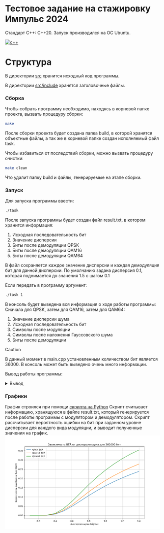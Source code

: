# Тестовое задание на стажировку Импульс 2024

Стандарт C++: C++20. Запуск производился на ОС Ubuntu.

[![с++](https://skillicons.dev/icons?i=cpp)](https://skillicons.dev)
# Структура

В директории [src](src/) хранится исходный код программы. 

В директории [src/include](/src/include/) хранятся заголовочные файлы.

### Сборка

Чтобы собрать программу необходимо, находясь в корневой папке проекта, вызвать процедуру сборки:
```bash
make
```

После сборки проекта будет создана папка build, в которой хранятся объектные файлы, а так же в корневой папке создан исполняемый файл task.

Чтобы избавиться от последствий сборки, можно вызвать процедуру очистки:
```bash
make clean
```

Что удалит папку build и файлы, генерируемые на этапе сборки.
### Запуск

Для запуска программы ввести:
```bash
./task
```

После запуска программы будет создан файл result.txt, в котором хранится информация:
1. Исходная последовательность бит
2. Значение дисперсии
3. Биты после демодуляции QPSK
4. Биты после демодуляции QAM16
5. Биты после демодуляции QAM64

В файл сохраняется каждое значение дисперсии и каждая демодуляция бит для данной дисперсии. По умолчанию задана дисперсия 0.1, которая поднимается до значения 1.5 с шагом 0.1

Если передать в программу аргумент:
```bash
./task 1 
```

В консоль будет выведена вся информация о ходе работы программы:
Сначала для QPSK, затем для QAM16, затем для QAM64:
1. Значение дисперсии шума
2. Исходная последовательность бит
3. Символы после модуляции
4. Символы после наложения Гауссовского шума
5. Биты после демодуляции

> [!CAUTION]
> В данный момент в main.cpp установленным количеством бит является 36000. В консоль может быть выведено очень много информации.

Вывод работы программы:

<details>
    <summary>Вывод</summary>
    
    ...
    Dispersion: 1.2

    Bits before any modulation:
    1 1 0 0 0 0 0 1 0 1 1 0 0 1 1 0 0 1 1 1 1 0 0 0 1 0 0 0 1 0 0 1 1 0 1 1 1 1 0 1 0 0 1 1 1 1 1 1 0 1 0 1 1 1 1 1 1 0 1 1 0 0 0 0 0 1 1 1 1 0 0 1 0 0 0 1 1 0 1 1 1 1 0 0 0 1 1 0 1 1 1 0 1 1 0 1 0 1 1 1 1 1 1 1 1 1 1 0 1 0 1 0 1 1 1 0 1 0 0 0 1 1 0 0 0 0 0 0 0 1 0 1 0 1 1 0 0 0 0 0 0 0 0 1 1 1 1 0 0 1 1 1 0 1 0 0 0 0 1 0 1 1 1 1 0 0 1 0 0 0 0 0 0 1 0 1 0 1 0 0 1 1 0 1 0 0 0 0 0 1 0 1 0 0 0 0 0 0 0 1 0 1 1 0 0 1 1 0 1 1 1 0 0 1 1 1 1 1 1 1 0 0 0 0 0 0 0 0 0 1 1 0 0 1 0 0 0 0 0 1 1 1 1 0 0 1 1 1 0 0 0 1 0 0 1 0 1 0 1 1 1 0 0 1 1 0 1 0 0 1 1 0 1 1 0 1 0 1 1 0 1 1 1 0 0 1 0 1 1 1 0 0 0 0 1 1 1 0 1 1 1 1 1 0 0 1 0 0 0 1 0 0 0 0 0 0 1 0 1 0 0 0 0 0 0 1 1 1 1 1 1 0 0 0 1 0 0 1 0 0 0 0 0 0 0 0 1 1 1 0 1 1 0 1 1 1 0 0 0 1 

    QPSK mod result:
    (1,1) (-1,-1) (-1,-1) (-1,1) (-1,1) (1,-1) (-1,1) (1,-1) (-1,1) (1,1) (1,-1) (-1,-1) (1,-1) (-1,-1) (1,-1) (-1,1) (1,-1) (1,1) (1,1) (-1,1) (-1,-1) (1,1) (1,1) (1,1) (-1,1) (-1,1) (1,1) (1,1) (1,-1) (1,1) (-1,-1) (-1,-1) (-1,1) (1,1) (1,-1) (-1,1) (-1,-1) (-1,1) (1,-1) (1,1) (1,1) (-1,-1) (-1,1) (1,-1) (1,1) (1,-1) (1,1) (-1,1) (-1,1) (1,1) (1,1) (1,1) (1,1) (1,-1) (1,-1) (1,-1) (1,1) (1,-1) (1,-1) (-1,-1) (1,1) (-1,-1) (-1,-1) (-1,-1) (-1,1) (-1,1) (-1,1) (1,-1) (-1,-1) (-1,-1) (-1,-1) (-1,1) (1,1) (1,-1) (-1,1) (1,1) (-1,1) (-1,-1) (-1,-1) (1,-1) (1,1) (1,1) (-1,-1) (1,-1) (-1,-1) (-1,-1) (-1,1) (-1,1) (-1,1) (-1,-1) (1,1) (-1,1) (-1,-1) (-1,-1) (-1,1) (-1,1) (-1,-1) (-1,-1) (-1,-1) (-1,1) (-1,1) (1,-1) (-1,1) (1,-1) (1,1) (1,-1) (-1,1) (1,1) (1,1) (1,1) (-1,-1) (-1,-1) (-1,-1) (-1,-1) (-1,1) (1,-1) (-1,1) (-1,-1) (-1,-1) (-1,1) (1,1) (1,-1) (-1,1) (1,1) (-1,-1) (-1,1) (-1,-1) (1,-1) (1,-1) (1,1) (1,-1) (-1,1) (1,-1) (1,-1) (-1,1) (1,-1) (1,1) (-1,1) (-1,1) (1,-1) (1,1) (1,-1) (-1,1) (-1,1) (1,1) (-1,-1) (-1,-1) (1,1) (1,-1) (1,1) (1,1) (1,-1) (-1,1) (-1,-1) (-1,1) (-1,-1) (-1,-1) (-1,-1) (1,-1) (1,-1) (-1,-1) (-1,-1) (-1,1) (1,1) (1,1) (1,-1) (-1,-1) (1,-1) (-1,1) (-1,-1) (-1,-1) (-1,-1) (-1,-1) (1,1) (1,-1) (1,1) (-1,1) (1,1) (-1,-1) (-1,1) 
    Noisy symbols:
    (-0.304182,0.853641) (-2.29023,-0.178852) (-0.106197,-0.960077) (-1.63196,1.04033) (-0.759161,1.55504) (1.44607,1.54961) (-0.0599101,2.22516) (0.595824,-1.15341) (0.570105,0.175414) (-2.20684,-0.12301) (0.374121,-1.92729) (-0.939558,-3.41835) (0.9842,-2.07355) (-1.81535,-1.22162) (2.0299,-1.08849) (-1.89913,1.45229) (1.96708,0.682768) (1.80708,0.597721) (1.05578,2.45383) (0.381042,0.657863) (-1.1573,-2.57713) (1.08672,0.434849) (0.987709,3.00792) (0.621692,0.51327) (-2.91559,0.271648) (-0.0434334,-0.185746) (-0.590683,2.32564) (2.88348,-0.166099) (0.805715,-0.809513) (-1.39237,2.70181) (-1.01698,-0.318453) (-2.43705,-0.381279) (-0.331202,2.3401) (0.863168,-0.722867) (0.73739,0.129206) (-2.25799,0.498515) (-2.32113,-1.16182) (-1.09893,1.89533) (0.919907,-0.884982) (2.37009,1.02261) (2.59323,0.810581) (-0.459314,0.322593) (-0.92919,1.15913) (-1.22292,-0.8477) (0.728609,2.18872) (2.18909,0.116082) (1.05116,0.109717) (-1.14611,3.40573) (-4.42789,1.93098) (0.682682,2.61438) (0.505632,0.406384) (2.92372,0.303773) (1.5894,2.09816) (1.67373,-2.48946) (0.835436,-0.337544) (-0.18676,-2.11055) (2.1013,0.154839) (2.44413,-1.46006) (0.595106,-1.42889) (-1.32876,-1.53933) (1.65689,2.43731) (0.586678,-0.163003) (0.076489,-2.98626) (-2.23351,-0.91577) (-0.138108,2.98838) (-1.17772,1.18923) (-0.308091,-1.23989) (1.96046,1.96462) (-2.24859,-3.34315) (-2.2128,-3.56028) (-1.31927,-1.18629) (0.086091,2.40884) (0.400042,3.44672) (1.38907,-2.2876) (-3.55006,1.37239) (2.43975,0.814793) (-1.47437,2.88449) (-0.0229869,0.26752) (-0.515417,-0.703605) (0.736573,-0.990139) (1.27326,-0.763958) (2.05134,2.7347) (-2.70472,-1.99384) (0.62703,-1.77844) (-1.99628,-1.59526) (-3.99367,1.69597) (-1.31955,1.30492) (-0.00106534,-1.16834) (-1.58902,0.987049) (1.02308,-0.692957) (0.731233,0.778059) (-0.652867,-0.137791) (-2.89217,-1.5941) (-0.551538,-0.706276) (-1.69186,3.37817) (-2.72531,1.27905) (-2.50789,-1.31687) (-0.402334,0.0721651) (-0.0232949,-1.90568) (-0.0200013,1.90767) (-0.943923,0.856884) (-0.418469,-0.222192) (-1.75606,-0.566462) (0.633755,-1.37301) (1.17481,1.4847) (1.04519,-1.17995) (-0.939766,0.878836) (1.03945,0.105733) (1.64055,0.134732) (0.0241842,0.675141) (-3.16287,-0.0388745) (0.23918,-0.0413123) (-0.31034,-1.21853) (-1.32769,-2.89314) (-1.75082,-1.01283) (-0.791374,-0.826688) (-0.137992,1.50151) (-3.68116,-1.92067) (-0.343152,-2.24907) (0.363114,-0.961167) (1.04394,2.52112) (-0.742275,0.34592) (-0.874138,-0.822312) (0.380312,1.31129) (-2.69061,-1.86321) (-2.87672,0.785922) (-1.50848,-0.900566) (-1.40909,-0.483634) (0.894113,-0.487243) (1.22947,1.71037) (2.54198,-0.64406) (-1.32977,0.149234) (2.26552,0.439085) (-0.310341,-1.65568) (-1.58608,0.545958) (1.08348,-1.45968) (1.0901,0.85484) (-0.0883295,0.850976) (0.389468,1.42632) (1.08526,-2.49294) (3.98524,2.26167) (3.36699,-0.309435) (1.21602,1.94441) (-4.50961,1.13603) (0.392106,1.02864) (0.202872,1.57868) (0.868373,-1.09148) (3.30835,0.845906) (2.14992,-2.22042) (-1.14208,1.29701) (-0.704378,1.62788) (0.743219,-0.619659) (-0.777016,1.64157) (-1.83392,-0.552197) (-1.88357,2.46455) (-3.20019,-0.0485992) (-1.04513,0.686625) (-1.25176,-1.2594) (-1.27612,-2.44634) (1.20982,-1.61002) (-0.786576,-3.14054) (-0.575526,0.52416) (-0.210045,1.14342) (1.24643,0.799085) (1.22137,0.568088) (-0.00553549,1.1112) (-0.204496,-0.315511) (2.15355,-1.03936) (-2.17588,2.80034) (-1.97477,-1.0515) (0.696004,-2.28792) (-5.44637,-1.09448) (-1.91329,-1.19982) (-0.593929,1.3972) (2.40705,-3.16453) (1.36882,-0.293611) (0.368992,0.46123) (0.637794,3.62403) (0.390893,-1.66201) (-1.50099,-0.0736788) 
    Bits after demod:
    0 1 0 0 0 0 0 1 0 1 1 1 0 1 1 0 1 1 0 0 1 0 0 0 1 0 0 0 1 0 0 1 1 1 1 1 1 1 1 1 0 0 1 1 1 1 1 1 0 1 0 0 0 1 1 0 1 0 0 1 0 0 0 0 0 1 1 0 1 1 0 1 0 0 0 1 1 0 1 1 1 1 0 1 0 1 0 0 1 1 1 1 1 1 0 1 0 1 1 1 1 1 1 1 1 1 1 0 1 0 0 0 1 1 1 0 1 0 0 0 1 1 1 0 1 0 0 0 0 1 0 1 0 0 1 1 0 0 0 0 0 0 1 1 1 1 1 0 0 1 1 1 0 1 0 1 0 0 1 0 1 0 1 1 0 0 1 0 0 0 0 1 0 1 0 0 0 1 1 0 1 1 0 0 0 0 0 0 0 1 0 1 0 0 0 1 0 0 0 1 0 1 0 0 0 0 1 0 1 1 1 0 0 1 1 1 1 1 1 1 0 0 1 0 0 0 0 0 0 0 0 0 0 1 0 0 0 0 1 0 1 1 0 1 0 0 1 1 0 0 0 1 0 0 0 0 1 0 1 1 1 0 0 1 1 1 0 0 0 1 1 0 1 1 0 1 1 1 1 0 1 1 1 0 1 1 0 1 1 1 1 1 1 0 1 1 1 0 0 1 0 1 1 0 0 1 0 0 0 1 0 0 0 1 0 0 0 0 1 0 0 0 0 1 0 1 1 1 1 1 0 1 0 0 1 0 0 1 0 0 1 0 0 0 0 0 0 1 1 0 1 0 1 1 1 1 1 0 0 0 

    QAM16 mod result:
    (-3,3) (-1,-3) (1,-1) (1,-1) (3,-1) (-3,1) (-3,1) (-1,1) (3,1) (-1,3) (3,-3) (3,3) (-1,-1) (3,3) (3,1) (-3,-3) (3,-1) (-1,1) (-1,-3) (3,1) (-3,3) (1,-1) (1,3) (-1,3) (3,-1) (3,3) (1,3) (1,1) (1,3) (-3,1) (-3,3) (-3,-3) (-1,-1) (1,-1) (-3,-3) (-1,-3) (1,3) (3,-1) (-3,-1) (1,-3) (3,3) (1,-3) (-3,-3) (-1,-1) (-3,-1) (-1,3) (-3,-3) (-1,-1) (-3,-3) (-1,-3) (1,-1) (1,-1) (1,3) (3,-1) (3,3) (-3,-3) (-3,-3) (1,-1) (-3,-1) (-1,-3) (1,3) (3,-1) (-1,-3) (1,-3) (3,1) (-1,1) (1,1) (1,-1) (-1,3) (1,-1) (1,3) (-1,-1) (-3,3) (3,-3) (3,1) (1,3) (-3,-1) (-3,-1) (-3,-3) (1,1) (-3,-3) (3,-1) (1,3) (1,-3) (-3,-1) (-3,-3) (3,-3) (3,1) (3,-1) (-1,-3) 
    Noisy symbols:
    (-4.30418,2.85364) (-2.29023,-2.17885) (1.8938,-0.960077) (0.368035,-0.959673) (3.24084,-0.444962) (-2.55393,3.54961) (-2.05991,2.22516) (-1.40418,0.84659) (4.57011,0.175414) (-4.20684,1.87699) (2.37412,-3.92729) (3.06044,0.581654) (-1.0158,-2.07355) (2.18465,2.77838) (4.0299,0.911514) (-3.89913,-2.54771) (3.96708,0.682768) (-0.192917,0.597721) (-0.944223,-1.54617) (4.38104,0.657863) (-3.1573,1.42287) (1.08672,-1.56515) (0.987709,5.00792) (-1.37831,2.51327) (1.08441,-1.72835) (3.95657,1.81425) (-0.590683,4.32564) (2.88348,-0.166099) (0.805715,3.19049) (-5.39237,2.70181) (-3.01698,3.68155) (-4.43705,-2.38128) (-0.331202,0.340096) (0.863168,-2.72287) (-3.26261,-1.87079) (-2.25799,-3.50149) (-0.321132,2.83818) (2.90107,-0.104671) (-3.08009,-0.884982) (2.37009,-2.97739) (4.59323,2.81058) (1.54069,-1.67741) (-2.92919,-2.84087) (-3.22292,-0.8477) (-3.27139,0.188724) (0.189086,4.11608) (-2.94884,-3.89028) (-1.14611,1.40573) (-6.42789,-2.06902) (-1.31732,-1.38562) (0.505632,-1.59362) (2.92372,-1.69623) (1.5894,4.09816) (3.67373,-2.48946) (2.83544,3.66246) (-4.18676,-4.11055) (-1.8987,-3.84516) (2.44413,-1.46006) (-3.40489,-1.42889) (-1.32876,-3.53933) (1.65689,4.43731) (4.58668,-0.163003) (0.076489,-4.98626) (-0.233509,-2.91577) (3.86189,2.98838) (-1.17772,1.18923) (1.69191,-1.23989) (1.96046,1.96462) (-2.24859,0.656845) (-0.212796,-3.56028) (0.680731,2.81371) (0.086091,0.408839) (-3.59996,5.44672) (3.38907,-4.2876) (0.449943,1.37239) (2.43975,2.81479) (-3.47437,0.884487) (-2.02299,0.26752) (-2.51542,-2.7036) (0.736573,1.00986) (-2.72674,-4.76396) (4.05134,0.734697) (-0.704718,2.00616) (0.62703,-3.77844) (-3.99628,-1.59526) (-5.99367,-0.304026) (2.68045,-2.69508) (3.99893,-1.16834) (2.41098,-1.01295) (1.02308,-2.69296) 
    Bits after demod:
    1 1 1 1 0 0 0 0 0 1 1 0 0 1 1 0 0 1 1 1 1 1 0 0 1 1 0 0 1 0 0 1 1 1 0 0 1 1 1 1 0 0 1 1 1 0 1 1 0 0 0 1 1 1 1 1 1 1 0 0 0 0 0 0 1 0 1 1 1 0 0 1 0 1 0 1 1 1 0 0 1 0 0 0 0 1 1 0 0 0 1 0 1 1 0 1 0 1 1 0 1 0 1 1 0 0 0 1 0 1 1 1 1 1 1 0 1 1 1 1 1 1 0 0 1 1 1 1 1 0 0 1 0 0 1 0 0 1 0 0 0 0 0 0 1 1 0 1 0 1 1 1 0 1 0 0 0 0 1 1 1 1 0 0 0 1 1 0 0 0 0 0 0 1 0 0 1 0 0 0 0 0 1 0 0 0 0 0 1 0 0 1 1 1 1 0 0 1 0 1 0 1 1 0 0 1 1 1 0 0 1 0 0 0 1 1 1 1 1 1 1 1 1 1 0 0 0 1 0 1 1 1 0 1 0 0 0 0 0 1 0 0 1 0 0 1 0 0 1 1 1 0 0 0 0 1 1 1 1 1 1 0 0 1 0 1 1 0 1 0 1 0 1 0 0 0 0 0 0 1 1 1 1 0 1 0 1 0 0 0 0 0 1 1 1 1 1 0 1 0 1 1 1 1 1 0 0 0 1 0 0 0 0 0 0 0 1 0 1 0 1 1 0 0 1 1 0 0 1 1 0 1 0 0 1 0 0 1 0 0 1 1 1 1 0 0 1 1 0 1 1 1 0 1 1 1 0 0 1 0 

    QAM64 mod result:
    (-7,5) (5,-3) (-5,-1) (-7,7) (-3,1) (-1,-1) (1,5) (7,7) (7,-3) (-1,7) (-5,-7) (-5,7) (5,-7) (1,7) (-1,-1) (3,3) (7,-1) (5,7) (-1,3) (-7,3) (-7,5) (3,-7) (-7,-1) (-5,-7) (-5,7) (1,5) (-1,-5) (-3,5) (-5,-7) (1,-3) (1,5) (3,-7) (-7,-7) (5,-3) (-1,-1) (7,1) (1,7) (-7,-7) (-5,-1) (-5,-7) (-5,7) (-5,5) (-3,-5) (-5,7) (-5,3) (3,3) (-1,-1) (3,1) (-7,5) (-1,7) (-5,7) (1,-7) (-3,-7) (-7,1) (7,-1) (-3,1) (-7,-3) (-1,-7) (3,3) (-5,5) 
    Noisy symbols:
    (-8.30418,4.85364) (3.70977,-2.17885) (-4.1062,-0.960077) (-7.63196,7.04033) (-2.75916,1.55504) (-0.553935,1.54961) (1.94009,6.22516) (6.59582,6.84659) (8.57011,-3.82459) (-4.20684,5.87699) (-5.62588,-7.92729) (-4.93956,4.58165) (4.9842,-8.07355) (0.184655,6.77838) (0.029895,-1.08849) (2.10087,3.45229) (7.96708,0.682768) (5.80708,6.59772) (-0.944223,4.45383) (-5.61896,2.65786) (-7.1573,3.42287) (3.08672,-7.56515) (-7.01229,1.00792) (-5.37831,-7.48673) (-6.91559,6.27165) (1.95657,3.81425) (-2.59068,-3.67436) (-1.11652,3.8339) (-5.19429,-6.80951) (-1.39237,-1.29819) (0.983023,5.68155) (1.56295,-6.38128) (-6.3312,-5.6599) (4.86317,-4.72287) (-1.26261,0.129206) (5.74201,0.498515) (-0.321132,6.83818) (-7.09893,-6.10467) (-5.08009,-0.884982) (-3.62991,-6.97739) (-3.40677,6.81058) (-4.45931,6.32259) (-2.92919,-4.84087) (-7.22292,7.1523) (-5.27139,4.18872) (4.18909,4.11608) (-0.948837,-1.89028) (2.85389,3.40573) (-10.4279,5.93098) (-1.31732,8.61438) (-5.49437,6.40638) (2.92372,-7.69623) (-2.4106,-5.90184) (-6.32627,-0.489458) (6.83544,-0.337544) (-4.18676,-0.11055) (-5.8987,-3.84516) (0.444126,-7.46006) (2.59511,2.57111) (-5.32876,4.46067) 
    Bits after demod:
    1 1 1 1 1 1 0 1 0 1 0 1 0 1 1 0 0 1 1 1 1 0 0 0 1 0 0 0 1 0 1 0 0 0 1 1 1 1 1 1 0 0 1 1 1 1 1 1 0 1 1 0 0 0 1 1 0 0 0 1 0 0 0 0 0 1 1 1 0 0 0 1 1 1 1 1 1 0 1 1 1 1 0 0 0 1 1 1 0 0 1 0 1 1 0 1 1 0 0 1 1 1 1 1 1 1 1 0 1 1 0 0 1 1 1 0 1 0 0 1 1 0 1 0 0 0 0 0 0 1 0 1 1 0 0 0 0 0 0 0 0 0 0 1 1 1 1 0 0 0 1 0 1 1 0 0 0 1 0 0 1 0 1 0 1 0 1 1 0 0 0 0 0 1 0 1 1 0 1 1 1 1 0 1 0 0 0 0 0 1 0 0 0 0 1 0 0 0 0 0 1 1 1 0 1 0 0 0 1 1 1 0 0 1 1 0 1 1 1 0 1 1 0 0 0 0 0 0 0 1 1 0 0 1 0 0 0 0 1 0 1 1 1 0 1 0 1 1 1 0 0 1 0 0 1 0 1 0 1 1 1 0 0 0 1 1 0 0 0 1 1 1 0 1 1 0 0 1 1 0 1 1 1 0 1 1 0 1 1 1 1 1 1 0 0 0 0 0 1 1 1 1 1 0 0 1 0 0 0 1 0 1 0 0 1 0 1 0 0 1 1 0 0 0 0 1 1 1 1 1 0 1 1 0 0 1 0 1 0 0 0 1 0 0 0 1 0 0 1 0 1 1 0 1 1 1 0 0 0 1 

    Dispersion: 1.3

    Bits before any modulation:
    1 1 0 0 0 0 0 1 0 1 1 0 0 1 1 0 0 1 1 1 1 0 0 0 1 0 0 0 1 0 0 1 1 0 1 1 1 1 0 1 0 0 1 1 1 1 1 1 0 1 0 1 1 1 1 1 1 0 1 1 0 0 0 0 0 1 1 1 1 0 0 1 0 0 0 1 1 0 1 1 1 1 0 0 0 1 1 0 1 1 1 0 1 1 0 1 0 1 1 1 1 1 1 1 1 1 1 0 1 0 1 0 1 1 1 0 1 0 0 0 1 1 0 0 0 0 0 0 0 1 0 1 0 1 1 0 0 0 0 0 0 0 0 1 1 1 1 0 0 1 1 1 0 1 0 0 0 0 1 0 1 1 1 1 0 0 1 0 0 0 0 0 0 1 0 1 0 1 0 0 1 1 0 1 0 0 0 0 0 1 0 1 0 0 0 0 0 0 0 1 0 1 1 0 0 1 1 0 1 1 1 0 0 1 1 1 1 1 1 1 0 0 0 0 0 0 0 0 0 1 1 0 0 1 0 0 0 0 0 1 1 1 1 0 0 1 1 1 0 0 0 1 0 0 1 0 1 0 1 1 1 0 0 1 1 0 1 0 0 1 1 0 1 1 0 1 0 1 1 0 1 1 1 0 0 1 0 1 1 1 0 0 0 0 1 1 1 0 1 1 1 1 1 0 0 1 0 0 0 1 0 0 0 0 0 0 1 0 1 0 0 0 0 0 0 1 1 1 1 1 1 0 0 0 1 0 0 1 0 0 0 0 0 0 0 0 1 1 1 0 1 1 0 1 1 1 0 0 0 1 

    QPSK mod result:
    (1,1) (-1,-1) (-1,-1) (-1,1) (-1,1) (1,-1) (-1,1) (1,-1) (-1,1) (1,1) (1,-1) (-1,-1) (1,-1) (-1,-1) (1,-1) (-1,1) (1,-1) (1,1) (1,1) (-1,1) (-1,-1) (1,1) (1,1) (1,1) (-1,1) (-1,1) (1,1) (1,1) (1,-1) (1,1) (-1,-1) (-1,-1) (-1,1) (1,1) (1,-1) (-1,1) (-1,-1) (-1,1) (1,-1) (1,1) (1,1) (-1,-1) (-1,1) (1,-1) (1,1) (1,-1) (1,1) (-1,1) (-1,1) (1,1) (1,1) (1,1) (1,1) (1,-1) (1,-1) (1,-1) (1,1) (1,-1) (1,-1) (-1,-1) (1,1) (-1,-1) (-1,-1) (-1,-1) (-1,1) (-1,1) (-1,1) (1,-1) (-1,-1) (-1,-1) (-1,-1) (-1,1) (1,1) (1,-1) (-1,1) (1,1) (-1,1) (-1,-1) (-1,-1) (1,-1) (1,1) (1,1) (-1,-1) (1,-1) (-1,-1) (-1,-1) (-1,1) (-1,1) (-1,1) (-1,-1) (1,1) (-1,1) (-1,-1) (-1,-1) (-1,1) (-1,1) (-1,-1) (-1,-1) (-1,-1) (-1,1) (-1,1) (1,-1) (-1,1) (1,-1) (1,1) (1,-1) (-1,1) (1,1) (1,1) (1,1) (-1,-1) (-1,-1) (-1,-1) (-1,-1) (-1,1) (1,-1) (-1,1) (-1,-1) (-1,-1) (-1,1) (1,1) (1,-1) (-1,1) (1,1) (-1,-1) (-1,1) (-1,-1) (1,-1) (1,-1) (1,1) (1,-1) (-1,1) (1,-1) (1,-1) (-1,1) (1,-1) (1,1) (-1,1) (-1,1) (1,-1) (1,1) (1,-1) (-1,1) (-1,1) (1,1) (-1,-1) (-1,-1) (1,1) (1,-1) (1,1) (1,1) (1,-1) (-1,1) (-1,-1) (-1,1) (-1,-1) (-1,-1) (-1,-1) (1,-1) (1,-1) (-1,-1) (-1,-1) (-1,1) (1,1) (1,1) (1,-1) (-1,-1) (1,-1) (-1,1) (-1,-1) (-1,-1) (-1,-1) (-1,-1) (1,1) (1,-1) (1,1) (-1,1) (1,1) (-1,-1) (-1,1) 
    Noisy symbols:
    (-0.412863,0.841444) (-2.39775,-0.110423) (-0.0317137,-0.95675) (-1.68463,1.04369) (-0.739091,1.60129) (1.48324,1.76208) (0.0184307,2.32725) (0.562143,-1.16619) (0.700947,0.106699) (-2.47408,-0.216594) (0.321965,-2.00456) (-0.934522,-3.61987) (0.982884,-2.16301) (-1.88329,-1.24008) (2.11572,-1.09586) (-1.97405,1.48999) (2.04767,0.822999) (1.87434,0.564198) (1.06042,2.57498) (0.496129,0.629351) (-1.17041,-2.70856) (1.09395,0.387753) (0.986685,3.17525) (0.590166,0.47271) (-3.07522,0.210952) (0.0362805,-0.284558) (-0.72324,2.43611) (3.04044,-0.263274) (0.789524,-0.79364) (-1.59173,2.84362) (-1.01839,-0.261657) (-2.55681,-0.329719) (-0.275469,2.45177) (0.851765,-0.866439) (0.715506,0.223307) (-2.36283,0.456724) (-2.43123,-1.1753) (-1.10718,1.96994) (0.913233,-0.875397) (2.48426,1.0245) (2.726,0.794796) (-0.414257,0.432809) (-0.923289,1.17239) (-1.40817,-0.835008) (0.705994,2.28778) (2.28818,0.209089) (1.05543,0.0355267) (-1.15829,3.60621) (-4.71354,2.00856) (0.656239,2.74891) (0.464434,0.356916) (3.08403,0.245754) (1.63852,2.18967) (1.72987,-2.61358) (0.821723,-0.282339) (-0.285657,-2.2031) (2.19308,0.0844085) (2.56447,-1.4984) (0.561365,-1.46463) (-1.35616,-1.58427) (1.71163,2.55708) (0.718901,-0.0932538) (0.166196,-3.15178) (-2.3363,-0.908751) (-0.0662833,3.15407) (-1.19253,1.205) (-0.250432,-1.42655) (2.0405,2.21167) (-2.35264,-3.53842) (-2.31386,-3.77363) (-1.34587,-1.20181) (0.176599,2.52624) (0.350046,3.65061) (1.42149,-2.3949) (-3.76256,1.40342) (2.55973,0.799359) (-1.5139,3.04153) (0.0584309,0.373147) (-0.475035,-0.678905) (0.714621,-0.989318) (1.29603,-0.910955) (2.13895,2.87925) (-2.84678,-2.07666) (0.595949,-1.84331) (-2.07931,-1.64486) (-4.24315,1.92064) (-1.34618,1.33033) (0.0821792,-1.34904) (-1.63811,0.98597) (1.19167,-0.66737) (0.708835,0.759564) (-0.623939,-0.232607) (-3.04985,-1.64361) (-0.514166,-0.681799) (-1.74952,3.57635) (-2.86909,1.3023) (-2.63355,-1.34328) (-0.352528,0.161512) (0.0580972,-1.98116) (0.0616653,1.98331) (-0.939249,0.844957) (-0.536675,-0.157374) (-1.81906,-0.697) (0.603235,-1.40409) (1.18938,1.52509) (1.04895,-1.19495) (-0.934746,0.868739) (1.04274,0.0312112) (1.69393,0.0626262) (-0.0571338,0.64807) (-3.34311,0.0412193) (0.342444,0.0385784) (-0.252868,-1.23675) (-1.35499,-3.0509) (-1.81339,-1.18056) (-0.940655,-0.812245) (-0.0661585,1.5433) (-3.90459,-1.99739) (-0.288415,-2.35316) (0.476707,-1.1246) (1.0476,2.64788) (-0.887464,0.45808) (-0.863649,-0.974172) (0.328671,1.33723) (-2.83149,-1.93515) (-3.03311,0.768083) (-1.55086,-0.892279) (-1.60984,-0.440603) (0.885289,-0.444513) (1.2486,1.76957) (2.67047,-0.614398) (-1.35725,0.0783367) (2.37098,0.559008) (-0.419536,-1.71032) (-1.63492,0.508121) (1.09043,-1.49799) (1.0976,0.842744) (-0.0123569,0.838557) (0.505257,1.46185) (1.09237,-2.61735) (4.23401,2.36681) (3.56424,-0.251887) (1.40069,2.02311) (-4.80208,1.14737) (0.341448,1.03102) (0.303111,1.79358) (1.02407,-1.0991) (3.50071,0.833065) (2.24574,-2.32212) (-1.32059,1.32176) (-0.84641,1.68021) (0.721821,-0.587964) (-0.758434,1.69503) (-1.90341,-0.51488) (-1.9572,2.5866) (-3.38354,0.0306842) (-1.04889,0.827177) (-1.27274,-1.28102) (-1.4658,-2.56687) (1.22731,-1.66085) (-0.76879,-3.31892) (-0.540153,0.651173) (-0.144216,1.15538) (1.26697,0.782342) (1.23982,0.532095) (-0.0893301,1.28714) (-0.138204,-0.25847) (2.24968,-1.04264) (-2.27387,2.95037) (-2.056,-1.0558) (0.837338,-2.39525) (-5.8169,-1.10235) (-1.9894,-1.21647) (-0.726757,1.4303) (2.5243,-3.34491) (1.39955,-0.401412) (0.483075,0.416333) (0.60761,3.8427) (0.506801,-1.71718) (-1.54273,-0.163152) 
    Bits after demod:
    0 1 0 0 0 0 0 1 0 1 1 1 1 1 1 0 1 1 0 0 1 0 0 0 1 0 0 0 1 0 0 1 1 1 1 1 1 1 1 1 0 0 1 1 1 1 1 1 0 1 1 0 0 1 1 0 1 0 0 1 0 0 0 0 0 1 1 0 1 1 0 1 0 0 0 1 1 0 1 1 1 1 0 1 0 1 0 0 1 1 1 1 1 1 0 1 0 1 1 1 1 1 1 1 1 1 1 0 1 0 0 0 1 1 1 0 1 0 0 0 1 1 1 0 1 0 0 0 0 1 0 1 0 0 1 1 0 0 0 0 0 0 1 1 1 1 1 0 0 1 1 1 0 1 1 1 0 0 1 0 1 0 1 1 0 0 1 0 0 0 0 1 0 1 1 0 0 1 1 0 1 1 0 0 0 0 0 0 0 1 0 1 0 0 0 1 1 0 1 1 0 1 0 0 0 0 1 0 1 1 1 0 0 1 1 1 1 1 0 1 0 1 1 1 0 0 0 0 0 0 0 0 0 1 0 0 0 0 1 0 1 1 0 1 0 0 1 1 0 0 0 1 0 0 0 0 1 0 1 1 1 0 0 1 1 1 0 0 0 1 1 0 1 1 0 1 1 1 1 0 1 1 1 0 1 1 0 1 1 1 1 1 1 0 1 1 1 0 0 1 0 1 1 0 0 1 0 0 0 1 0 1 0 1 0 0 0 0 1 0 0 0 0 1 0 1 1 1 1 1 0 1 0 0 1 0 0 1 0 0 1 0 0 0 0 0 0 1 1 0 1 0 1 1 1 1 1 0 0 0 

    QAM16 mod result:
    (-3,3) (-1,-3) (1,-1) (1,-1) (3,-1) (-3,1) (-3,1) (-1,1) (3,1) (-1,3) (3,-3) (3,3) (-1,-1) (3,3) (3,1) (-3,-3) (3,-1) (-1,1) (-1,-3) (3,1) (-3,3) (1,-1) (1,3) (-1,3) (3,-1) (3,3) (1,3) (1,1) (1,3) (-3,1) (-3,3) (-3,-3) (-1,-1) (1,-1) (-3,-3) (-1,-3) (1,3) (3,-1) (-3,-1) (1,-3) (3,3) (1,-3) (-3,-3) (-1,-1) (-3,-1) (-1,3) (-3,-3) (-1,-1) (-3,-3) (-1,-3) (1,-1) (1,-1) (1,3) (3,-1) (3,3) (-3,-3) (-3,-3) (1,-1) (-3,-1) (-1,-3) (1,3) (3,-1) (-1,-3) (1,-3) (3,1) (-1,1) (1,1) (1,-1) (-1,3) (1,-1) (1,3) (-1,-1) (-3,3) (3,-3) (3,1) (1,3) (-3,-1) (-3,-1) (-3,-3) (1,1) (-3,-3) (3,-1) (1,3) (1,-3) (-3,-1) (-3,-3) (3,-3) (3,1) (3,-1) (-1,-3) 
    Noisy symbols:
    (-4.41286,2.84144) (-2.39775,-2.11042) (1.96829,-0.95675) (0.315372,-0.956312) (3.26091,-0.398708) (-2.51676,3.76208) (-1.98157,2.32725) (-1.43786,0.833806) (4.70095,0.106699) (-4.47408,1.78341) (2.32196,-4.00456) (3.06548,0.380125) (-1.01712,-2.16301) (2.11671,2.75992) (4.11572,0.90414) (-3.97405,-2.51001) (4.04767,0.822999) (-0.12566,0.564198) (-0.939575,-1.42502) (4.49613,0.629351) (-3.17041,1.29144) (1.09395,-1.61225) (0.986685,5.17525) (-1.40983,2.47271) (0.924776,-1.78905) (4.03628,1.71544) (-0.72324,4.43611) (3.04044,-0.263274) (0.789524,3.20636) (-5.59173,2.84362) (-3.01839,3.73834) (-4.55681,-2.32972) (-0.275469,0.451771) (0.851765,-2.86644) (-3.28449,-1.77669) (-2.36283,-3.54328) (-0.431227,2.8247) (2.89282,-0.0300602) (-3.08677,-0.875397) (2.48426,-2.9755) (4.726,2.7948) (1.58574,-1.56719) (-2.92329,-2.82761) (-3.40817,-0.835008) (-3.29401,0.287784) (0.288177,4.20909) (-2.94457,-3.96447) (-1.15829,1.60621) (-6.71354,-1.99144) (-1.34376,-1.25109) (0.464434,-1.64308) (3.08403,-1.75425) (1.63852,4.18967) (3.72987,-2.61358) (2.82172,3.71766) (-4.28566,-4.2031) (-1.80692,-3.91559) (2.56447,-1.4984) (-3.43864,-1.46463) (-1.35616,-3.58427) (1.71163,4.55708) (4.7189,-0.0932538) (0.166196,-5.15178) (-0.336301,-2.90875) (3.93372,3.15407) (-1.19253,1.205) (1.74957,-1.42655) (2.0405,2.21167) (-2.35264,0.461583) (-0.313862,-3.77363) (0.654125,2.79819) (0.176599,0.526242) (-3.64995,5.65061) (3.42149,-4.3949) (0.237438,1.40342) (2.55973,2.79936) (-3.5139,1.04153) (-1.94157,0.373147) (-2.47503,-2.67891) (0.714621,1.01068) (-2.70397,-4.91095) (4.13895,0.879255) (-0.846777,1.92334) (0.595949,-3.84331) (-4.07931,-1.64486) (-6.24315,-0.0793613) (2.65382,-2.66967) (4.08218,-1.34904) (2.36189,-1.01403) (1.19167,-2.66737) 
    Bits after demod:
    1 1 1 1 0 0 0 0 0 1 1 0 0 1 1 0 0 1 1 1 1 1 0 0 1 1 0 1 1 0 0 1 1 1 0 0 1 1 1 1 1 1 1 1 1 0 1 1 0 0 0 1 1 1 1 1 1 1 0 0 0 0 0 0 1 1 0 0 1 0 0 1 0 1 0 1 1 1 0 0 1 0 0 0 0 1 1 0 0 0 1 0 1 1 0 1 0 1 1 0 1 1 0 0 0 0 0 1 0 1 1 1 1 1 1 0 1 1 1 1 1 1 0 0 1 1 1 1 1 0 0 1 0 0 1 0 0 1 0 0 0 0 0 0 1 1 0 1 0 1 1 1 0 1 0 0 0 0 1 1 1 1 0 0 0 1 1 0 0 0 0 0 0 1 0 0 1 0 0 0 0 0 1 0 0 0 0 0 1 0 0 1 1 1 1 0 0 1 0 1 0 1 1 0 0 1 1 1 0 0 1 0 0 0 1 1 1 1 1 1 1 1 1 1 0 0 0 1 0 1 1 1 0 1 0 0 0 0 0 1 0 0 1 0 0 1 0 0 1 1 1 0 0 0 0 1 1 1 1 1 1 0 0 1 0 1 1 0 1 1 1 1 1 0 0 0 0 0 0 1 1 1 1 0 1 0 1 0 0 0 0 0 1 1 1 1 1 0 1 0 1 1 1 1 1 0 0 0 1 0 0 1 0 0 0 0 1 0 1 0 1 1 0 0 1 1 0 0 1 0 0 1 0 0 1 0 1 1 1 1 1 1 1 0 0 0 1 1 0 1 0 0 0 1 1 1 0 0 1 0 

    QAM64 mod result:
    (-7,5) (5,-3) (-5,-1) (-7,7) (-3,1) (-1,-1) (1,5) (7,7) (7,-3) (-1,7) (-5,-7) (-5,7) (5,-7) (1,7) (-1,-1) (3,3) (7,-1) (5,7) (-1,3) (-7,3) (-7,5) (3,-7) (-7,-1) (-5,-7) (-5,7) (1,5) (-1,-5) (-3,5) (-5,-7) (1,-3) (1,5) (3,-7) (-7,-7) (5,-3) (-1,-1) (7,1) (1,7) (-7,-7) (-5,-1) (-5,-7) (-5,7) (-5,5) (-3,-5) (-5,7) (-5,3) (3,3) (-1,-1) (3,1) (-7,5) (-1,7) (-5,7) (1,-7) (-3,-7) (-7,1) (7,-1) (-3,1) (-7,-3) (-1,-7) (3,3) (-5,5) 
    Noisy symbols:
    (-8.41286,4.84144) (3.60225,-2.11042) (-4.03171,-0.95675) (-7.68463,7.04369) (-2.73909,1.60129) (-0.516762,1.76208) (2.01843,6.32725) (6.56214,6.83381) (8.70095,-3.8933) (-4.47408,5.78341) (-5.67804,-8.00456) (-4.93452,4.38013) (4.98288,-8.16301) (0.116709,6.75992) (0.11572,-1.09586) (2.02595,3.48999) (8.04767,0.822999) (5.87434,6.5642) (-0.939575,4.57498) (-5.50387,2.62935) (-7.17041,3.29144) (3.09395,-7.61225) (-7.01332,1.17525) (-5.40983,-7.52729) (-7.07522,6.21095) (2.03628,3.71544) (-2.72324,-3.56389) (-0.959559,3.73673) (-5.21048,-6.79364) (-1.59173,-1.15638) (0.981609,5.73834) (1.44319,-6.32972) (-6.27547,-5.54823) (4.85177,-4.86644) (-1.28449,0.223307) (5.63717,0.456724) (-0.431227,6.8247) (-7.10718,-6.03006) (-5.08677,-0.875397) (-3.51574,-6.9755) (-3.274,6.7948) (-4.41426,6.43281) (-2.92329,-4.82761) (-7.40817,7.16499) (-5.29401,4.28778) (4.28818,4.20909) (-0.944574,-1.96447) (2.84171,3.60621) (-10.7135,6.00856) (-1.34376,8.74891) (-5.53557,6.35692) (3.08403,-7.75425) (-2.36148,-5.81033) (-6.27013,-0.613579) (6.82172,-0.282339) (-4.28566,-0.203096) (-5.80692,-3.91559) (0.56447,-7.4984) (2.56136,2.53537) (-5.35616,4.41573) 
    Bits after demod:
    1 1 1 1 1 1 0 1 0 1 0 1 0 1 1 0 0 1 1 1 1 0 0 0 1 0 0 0 1 0 1 0 0 0 1 1 1 1 1 1 0 1 1 1 1 1 1 1 0 1 1 0 0 0 1 1 0 0 0 1 1 1 1 0 0 1 1 1 0 0 0 1 1 1 1 1 1 0 1 1 1 1 0 0 0 1 1 1 0 0 1 0 1 1 0 1 1 0 1 0 0 0 1 1 1 1 1 0 1 1 0 0 1 1 1 0 1 0 0 1 1 0 1 0 0 0 0 0 0 1 0 1 1 0 0 0 0 0 0 0 0 0 0 1 1 1 1 0 0 0 1 0 1 1 0 1 0 1 0 0 1 0 1 0 1 0 1 1 0 0 0 0 0 1 0 1 1 0 1 1 1 1 0 1 0 0 0 0 0 1 0 0 0 0 1 0 0 0 0 0 1 1 1 0 1 0 0 0 1 1 1 0 0 1 1 0 1 1 1 0 1 1 0 0 0 0 0 0 0 1 1 0 0 1 0 0 0 0 1 0 1 1 1 0 1 0 1 1 1 0 0 1 0 0 1 0 1 0 1 1 1 0 0 0 1 1 0 0 0 1 1 1 0 1 1 0 0 1 1 0 1 1 1 0 1 1 0 1 1 1 1 1 1 0 0 0 0 0 1 1 1 1 1 0 0 1 0 0 0 1 0 1 0 0 1 0 1 0 0 1 1 0 0 0 0 1 1 1 1 1 0 1 1 0 0 1 0 1 0 0 0 1 0 0 0 1 0 0 1 0 1 1 0 1 1 1 0 0 0 1 

</details>

### Графики
График строился при помощи [скрипта на Python](BER.py)
Скрипт считывает информацию, хранящуюся в файле result.txt, который генерируется после работы программы с модулятором и демодулятором.
Скрипт рассчитывает вероятность ошибки на бит при заданном уровне дисперсии для каждого вида модуляции, и выводит полученные значения на график.
![График BER vs dispersion](plot/BERplot.png)
